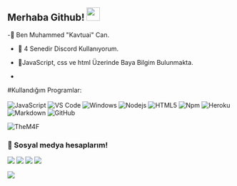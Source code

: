 ## Merhaba Github! <img src="https://raw.githubusercontent.com/iampavangandhi/iampavangandhi/master/gifs/Hi.gif" width="30px">


-👋 Ben Muhammed "Kavtuai" Can. 

- 👀 4 Senedir Discord Kullanıyorum.

- 🌱JavaScript, css ve html Üzerinde Baya Bilgim Bulunmakta.

- 

#Kullandığım Programlar:
<br><br>
![JavaScript](https://img.shields.io/badge/-JavaScript-%23F7DF1C?style=flat-square&logo=javascript&logoColor=000000&labelColor=%23F7DF1C&color=%23F7DF1C)
![VS Code](https://img.shields.io/static/v1?style=flat-square&message=Visual+Studio+Code&color=007ACC&logo=Visual+Studio+Code&logoColor=FFFFFF&label=)
![Windows](https://img.shields.io/badge/Windows-0078D6?style=flat-square&logo=windows&logoColor=white)
![Nodejs](https://img.shields.io/badge/-Nodejs-339933?style=flat-square&logo=Node.js&logoColor=ffffff)
![HTML5](https://img.shields.io/badge/-HTML5-%23E44D27?style=flat-square&logo=html5&logoColor=ffffff)
![Npm](https://img.shields.io/badge/-npm-CB3837?style=flat-square&logo=npm)
![Heroku](https://img.shields.io/badge/heroku%20-%23430098.svg?&style=flat-square&logo=heroku&logoColor=white)
![Markdown](https://img.shields.io/badge/markdown-%23000000.svg?&style=flat-square&logo=markdown&logoColor=white)
![GitHub](https://img.shields.io/badge/-GitHub-181717?style=flat-square&logo=github)




<img src="https://komarev.com/ghpvc/?username=Kavtuai&label=Ziyaretçi%20Sayısı&color=552b75" alt="TheM4F" />
<h3>🌟 Sosyal medya hesaplarım!</h3>
<p align="left">
     <a href="https://instagram.com/ism4f" target"blank_"><img src="https://img.shields.io/badge/INSTAGRAM%20-DC3175.svg?&style=for-the-badge&logo=instagram&logoColor=white"></a>
       <a href="https://twitch.tv/them4f" target"blank_"><img src="https://img.shields.io/badge/Twitch-9146FF?style=for-the-badge&logo=twitch&logoColor=white"></a>
        <a href="https://www.youtube.com/c/ShenaTR/videos" target"blank_"><img src="https://img.shields.io/badge/YouTube-FF0000?style=for-the-badge&logo=youtube&logoColor=white"></a>
 <a href="https://open.spotify.com/user/nmx6xocb1zju8ee281ppng20g?si=1f85152e4e854514" target"blank_"><img src="https://img.shields.io/badge/Spotify%20-1ed760.svg?&style=for-the-badge&logo=spotify&logoColor=white"></a>
</p>
<p>
        <img src="https://github-readme-stats.vercel.app/api/top-langs/?username=Kavtuai&layout=compact&theme=dark&count_private=true&include_all_commits=true&hide_border=true&langs_count=10" />
</p>
